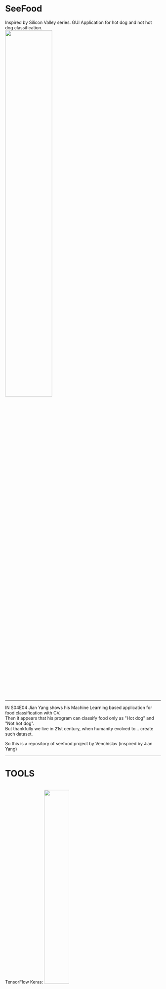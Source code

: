 # SeeFood
Inspired by Silicon Valley series. GUI Application for hot dog and not hot dog classification. <br>
<img src='https://variety.com/wp-content/uploads/2014/03/siliconvalley04.jpg' width=55%> <br>
____
IN S04E04 Jian Yang shows his Machine Learning based application for food classification with CV. <br>
Then it appears that his program can classify food only as "Hot dog" and "Not hot dog". <br>
But thankfully we live in 21st century, when humanity evolved to... create such dataset. <br>

So this is a repository of seefood project by Venchislav (inspired by Jian Yang)
___
<H1>TOOLS</H1> <br>
TensorFlow Keras:
<img src='https://posit.co/wp-content/uploads/2022/10/thumbnail-6.png' width=40%><br>
Google CoLab:
<img src='https://colab.research.google.com/img/colab_favicon_256px.png'><br>
LIBRARIES: <br>
NumPy <br>
Pandas <br>
Matplotlib, Seaborn <br>
Scikit Learn <br>

<img src='https://i.redd.it/j3zzteqn9t461.jpg' width=30%>

